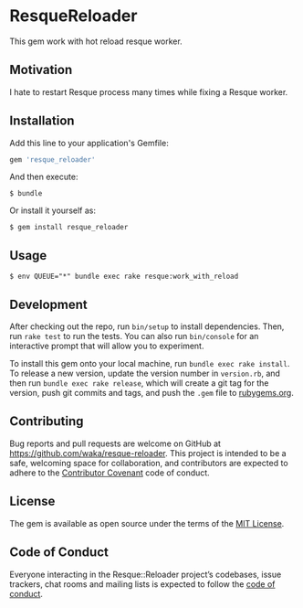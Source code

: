 # ResqueReloader

This gem work with hot reload resque worker.

## Motivation

I hate to restart Resque process many times while fixing a Resque worker.

## Installation

Add this line to your application's Gemfile:

```ruby
gem 'resque_reloader'
```

And then execute:

    $ bundle

Or install it yourself as:

    $ gem install resque_reloader

## Usage

```
$ env QUEUE="*" bundle exec rake resque:work_with_reload
```

## Development

After checking out the repo, run `bin/setup` to install dependencies. Then, run `rake test` to run the tests. You can also run `bin/console` for an interactive prompt that will allow you to experiment.

To install this gem onto your local machine, run `bundle exec rake install`. To release a new version, update the version number in `version.rb`, and then run `bundle exec rake release`, which will create a git tag for the version, push git commits and tags, and push the `.gem` file to [rubygems.org](https://rubygems.org).

## Contributing

Bug reports and pull requests are welcome on GitHub at https://github.com/waka/resque-reloader. This project is intended to be a safe, welcoming space for collaboration, and contributors are expected to adhere to the [Contributor Covenant](http://contributor-covenant.org) code of conduct.

## License

The gem is available as open source under the terms of the [MIT License](https://opensource.org/licenses/MIT).

## Code of Conduct

Everyone interacting in the Resque::Reloader project’s codebases, issue trackers, chat rooms and mailing lists is expected to follow the [code of conduct](https://github.com/waka/resque-reloader/blob/master/CODE_OF_CONDUCT.md).
